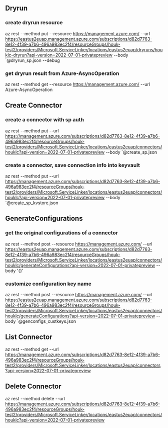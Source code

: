 ## Dryrun
### create dryrun resource
az rest --method put --resource https://management.azure.com/ --url https://eastus2euap.management.azure.com/subscriptions/d82d7763-8e12-4f39-a7b6-496a983ec2f4/resourceGroups/houk-test2/providers/Microsoft.ServiceLinker/locations/eastus2euap/dryruns/houklc-dryrun?api-version=2022-07-01-privatepreview --body `@dryrun_sp.json --debug

### get dryrun result from Azure-AsyncOperation
az rest --method get --resource https://management.azure.com/ --url Azure-AsyncOperation


## Create Connector
### create a connector with sp auth
az rest --method put --url https://management.azure.com/subscriptions/d82d7763-8e12-4f39-a7b6-496a983ec2f4/resourceGroups/houk-test2/providers/Microsoft.ServiceLinker/locations/eastus2euap/connectors/houklc?api-version=2022-07-01-privatepreview --body `@create_sp.json

### create a connector, save connection info into keyvault
az rest --method put --url https://management.azure.com/subscriptions/d82d7763-8e12-4f39-a7b6-496a983ec2f4/resourceGroups/houk-test2/providers/Microsoft.ServiceLinker/locations/eastus2euap/connectors/houklc?api-version=2022-07-01-privatepreview --body `@create_sp_kvstore.json


## GenerateConfigurations
### get the original configurations of a connector
az rest --method post --resource https://management.azure.com/ --url https://eastus2euap.management.azure.com/subscriptions/d82d7763-8e12-4f39-a7b6-496a983ec2f4/resourceGroups/houk-test2/providers/Microsoft.ServiceLinker/locations/eastus2euap/connectors/houklc/generateConfigurations?api-version=2022-07-01-privatepreview --body '{}'

### customize configuration key name
az rest --method post --resource https://management.azure.com/ --url https://eastus2euap.management.azure.com/subscriptions/d82d7763-8e12-4f39-a7b6-496a983ec2f4/resourceGroups/houk-test2/providers/Microsoft.ServiceLinker/locations/eastus2euap/connectors/houklc/generateConfigurations?api-version=2022-07-01-privatepreview --body `@genconfigs_custkeys.json


## List Connector
az rest --method get --url https://management.azure.com/subscriptions/d82d7763-8e12-4f39-a7b6-496a983ec2f4/resourceGroups/houk-test2/providers/Microsoft.ServiceLinker/locations/eastus2euap/connectors?api-version=2022-07-01-privatepreview


## Delete Connector
az rest --method delete --url https://management.azure.com/subscriptions/d82d7763-8e12-4f39-a7b6-496a983ec2f4/resourceGroups/houk-test2/providers/Microsoft.ServiceLinker/locations/eastus2euap/connectors/houklc?api-version=2022-07-01-privatepreview
